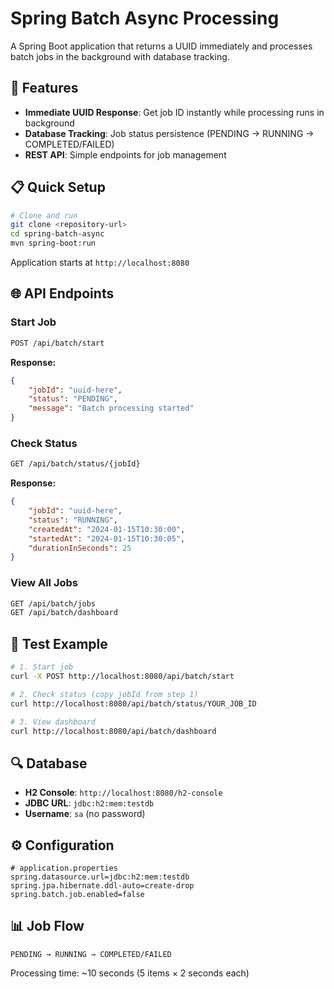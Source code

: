 # Spring Batch Async Processing

A Spring Boot application that returns a UUID immediately and processes batch jobs in the background with database tracking.

## 🚀 Features

- **Immediate UUID Response**: Get job ID instantly while processing runs in background
- **Database Tracking**: Job status persistence (PENDING → RUNNING → COMPLETED/FAILED)
- **REST API**: Simple endpoints for job management

## 📋 Quick Setup

```bash
# Clone and run
git clone <repository-url>
cd spring-batch-async
mvn spring-boot:run
```

Application starts at `http://localhost:8080`

## 🌐 API Endpoints

### Start Job
```bash
POST /api/batch/start
```
**Response:**
```json
{
    "jobId": "uuid-here",
    "status": "PENDING",
    "message": "Batch processing started"
}
```

### Check Status
```bash
GET /api/batch/status/{jobId}
```
**Response:**
```json
{
    "jobId": "uuid-here",
    "status": "RUNNING",
    "createdAt": "2024-01-15T10:30:00",
    "startedAt": "2024-01-15T10:30:05",
    "durationInSeconds": 25
}
```

### View All Jobs
```bash
GET /api/batch/jobs
GET /api/batch/dashboard
```

## 🧪 Test Example

```bash
# 1. Start job
curl -X POST http://localhost:8080/api/batch/start

# 2. Check status (copy jobId from step 1)
curl http://localhost:8080/api/batch/status/YOUR_JOB_ID

# 3. View dashboard
curl http://localhost:8080/api/batch/dashboard
```

## 🔍 Database

- **H2 Console**: `http://localhost:8080/h2-console`
- **JDBC URL**: `jdbc:h2:mem:testdb`
- **Username**: `sa` (no password)

## ⚙️ Configuration

```properties
# application.properties
spring.datasource.url=jdbc:h2:mem:testdb
spring.jpa.hibernate.ddl-auto=create-drop
spring.batch.job.enabled=false
```

## 📊 Job Flow

```
PENDING → RUNNING → COMPLETED/FAILED
```

Processing time: ~10 seconds (5 items × 2 seconds each)
